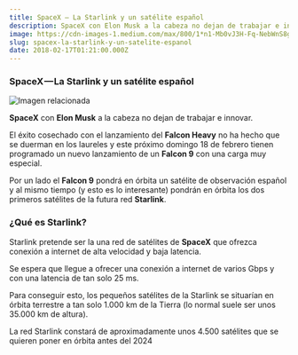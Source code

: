```yaml
---
title: SpaceX — La Starlink y un satélite español
description: SpaceX con Elon Musk a la cabeza no dejan de trabajar e innovar.
image: https://cdn-images-1.medium.com/max/800/1*n1-Mb0vJ3H-Fq-NebWnS8g.png
slug: spacex-la-starlink-y-un-satelite-espanol
date: 2018-02-17T01:21:00.000Z
---
```


### SpaceX — La Starlink y un satélite español

![Imagen relacionada](https://cdn-images-1.medium.com/max/800/1*n1-Mb0vJ3H-Fq-NebWnS8g.png)

**SpaceX** con **Elon Musk** a la cabeza no dejan de trabajar e innovar.

El éxito cosechado con el lanzamiento del **Falcon Heavy** no ha hecho que se duerman en los laureles y este próximo domingo 18 de febrero tienen programado un nuevo lanzamiento de un **Falcon 9** con una carga muy especial.

Por un lado el **Falcon 9** pondrá en órbita un satélite de observación español y al mismo tiempo (y esto es lo interesante) pondrán en órbita los dos primeros satélites de la futura red **Starlink**.

### ¿Qué es Starlink?

Starlink pretende ser la una red de satélites de **SpaceX** que ofrezca conexión a internet de alta velocidad y baja latencia.

Se espera que llegue a ofrecer una conexión a internet de varios Gbps y con una latencia de tan solo 25 ms.

Para conseguir esto, los pequeños satélites de la Starlink se situarían en órbita terrestre a tan solo 1.000 km de la Tierra (lo normal suele ser unos 35.000 km de altura).

La red Starlink constará de aproximadamente unos 4.500 satélites que se quieren poner en órbita antes del 2024
